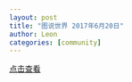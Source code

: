 ```yaml
---
layout: post
title: "图说世界 2017年6月20日"
author: Leon
categories: [community]
---
```


[点击查看](https://mp.weixin.qq.com/s?__biz=MzI2OTQyMzEyMw==&mid=2247483741&idx=1&sn=bc74e3b02a09fe3ec49a954541df74b1&chksm=eae1c621dd964f37a648e1881d9eef2f7452848fe72332874cc6a469652385ec7fb1ccdfd871#rd)

